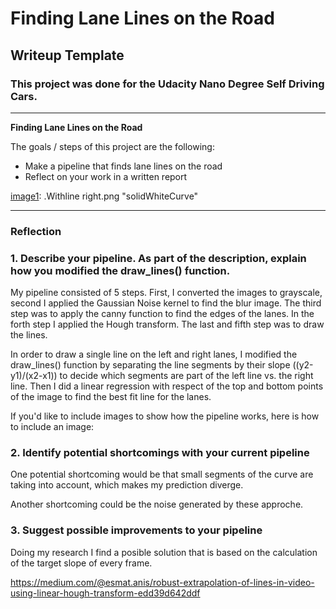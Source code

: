# **Finding Lane Lines on the Road** 

## Writeup Template

### This project was done for the Udacity Nano Degree Self Driving Cars.

---

**Finding Lane Lines on the Road**

The goals / steps of this project are the following:
* Make a pipeline that finds lane lines on the road
* Reflect on your work in a written report


[//]: # (Image References)

[image1]: .Withline right.png "solidWhiteCurve"

---

### Reflection

### 1. Describe your pipeline. As part of the description, explain how you modified the draw_lines() function.

My pipeline consisted of 5 steps. First, I converted the images to grayscale, second I applied the Gaussian Noise kernel to find the blur image. The third step was to apply the canny function to find the edges of the lanes. In the forth step I applied the Hough transform. The last and fifth step was to draw the lines. 

In order to draw a single line on the left and right lanes, I modified the draw_lines() function by separating the line segments by their slope ((y2-y1)/(x2-x1)) to decide which segments are part of the left line vs. the right line. Then I did a linear regression with respect of the top and bottom points of the image to find the best fit line for the lanes.

If you'd like to include images to show how the pipeline works, here is how to include an image: 

[image1]: solidWhiteCurve.jpg "solidWhiteCurve"

### 2. Identify potential shortcomings with your current pipeline


One potential shortcoming would be that small segments of the curve are taking into account, which makes my prediction diverge. 

Another shortcoming could be the noise generated by these approche. 


### 3. Suggest possible improvements to your pipeline

Doing my research I find a posible solution that is based on the calculation of the target slope of every frame.

https://medium.com/@esmat.anis/robust-extrapolation-of-lines-in-video-using-linear-hough-transform-edd39d642ddf

